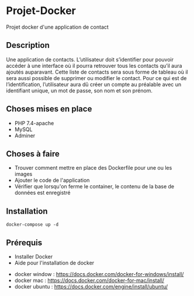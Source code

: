 # Projet-Docker
Projet docker d'une application de contact

## Description
Une application de contacts. L’utilisateur doit s’identifier pour pouvoir accéder à une interface où il pourra retrouver tous les contacts qu’il aura ajoutés auparavant. Cette liste de contacts sera sous forme de tableau où il sera aussi possible de supprimer ou modifier le contact.
Pour ce qui est de l’identification, l’utilisateur aura dû créer un compte au préalable avec un identifiant unique, un mot de passe, son nom et son prénom.

## Choses mises en place
* PHP 7.4-apache
* MySQL
* Adminer

## Choses à faire
* Trouver comment mettre en place des Dockerfile pour une ou les images
* Ajouter le code de l'application
* Vérifier que lorsqu'on ferme le container, le contenu de la base de données est enregistré

## Installation
```
docker-compose up -d
```

## Prérequis
* Installer Docker
* Aide pour l'installation de docker
 - docker window : https://docs.docker.com/docker-for-windows/install/
 - docker mac : https://docs.docker.com/docker-for-mac/install/
 - docker ubuntu :  https://docs.docker.com/engine/install/ubuntu/


